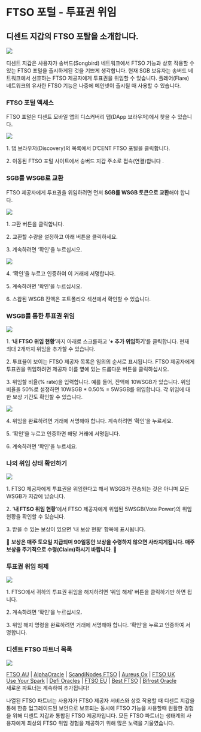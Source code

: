 # FTSO 포털 - 투표권 위임

## 디센트 지갑의 FTSO 포탈을 소개합니다. <a href="bedf" id="bedf"></a>

![](https://miro.medium.com/max/700/1\*6qvytg9xKzi-JoYQzcfgeg.png)

디센트 지갑은 사용자가 송버드(Songbird) 네트워크에서 FTSO 기능과 상호 작용할 수 있는 FTSO 포털을 출시하게된 것을 기쁘게 생각합니다. 현재 SGB 보유자는 송버드 네트워크에서 선호하는 FTSO 제공자에게 투표권을 위임할 수 있습니다. 플레어(Flare) 네트워크의 유사한 FTSO 기능은 나중에 메인넷이 출시될 때 사용할 수 있습니다.

### FTSO 포털 액세스 <a href="1d67" id="1d67"></a>

FTSO 포털은 디센트 모바일 앱의 디스커버리 탭(DApp 브라우저)에서 찾을 수 있습니다.

![](https://miro.medium.com/max/700/1\*iabSbV6sQYBH0sroyX-m0w.png)

1\. 댑 브라우저(Discovery)의 목록에서 D’CENT FTSO 포털을 클릭합니다.

2\. 이동된 FTSO 포털 사이트에서 송버드 지갑 주소로 접속(연결)합니다 .

### SGB를 WSGB로 교환 <a href="a756" id="a756"></a>

FTSO 제공자에게 투표권을 위임하려면 먼저 **SGB를 WSGB 토큰으로 교환**해야 합니다.

![](https://miro.medium.com/max/700/1\*OlWp8oOVayuyaHXhsxgRhA.png)

1\. 교환 버튼을 클릭합니다.

2\. 교환할 수량을 설정하고 아래 버튼을 클릭하세요.

3\. 계속하려면 ‘확인’을 누르십시오.

![](https://miro.medium.com/max/700/1\*NrzXDkivzWK1Slf\_FPlb3g.png)

4\. ‘확인’을 누르고 인증하여 이 거래에 서명합니다.

5\. 계속하려면 ‘확인’을 누르십시오.

6\. 스왑된 WSGB 잔액은 포트폴리오 섹션에서 확인할 수 있습니다.

### WSGB를 통한 투표권 위임 <a href="99f9" id="99f9"></a>

![](https://miro.medium.com/max/700/1\*vvGOXt5WklWsImKa32wmgg.png)

1\. ‘**내 FTSO 위임 현황**’까지 아래로 스크롤하고 ‘**+ 추가 위임하기**’를 클릭합니다. 현재 최대 2개까지 위임을 추가할 수 있습니다.

2\. 투표율이 보이는 FTSO 제공자 목록은 임의의 순서로 표시됩니다. FTSO 제공자에게 투표권을 위임하려면 제공자 이름 옆에 있는 드롭다운 버튼을 클릭하십시오.

3\. 위임할 비율(% rate)을 입력합니다. 예를 들어, 잔액에 10WSGB가 있습니다. 위임 비율을 50%로 설정하면 10WSGB \* 0.50% = 5WSGB를 위임합니다. 각 위임에 대한 보상 기간도 확인할 수 있습니다.

![](https://miro.medium.com/max/700/1\*30F0xHmrqNlRJkVEjaAx0g.png)

4\. 위임을 완료하려면 거래에 서명해야 합니다. 계속하려면 ‘확인’을 누르세요.

5\. ‘확인’을 누르고 인증하면 해당 거래에 서명됩니다.

6\. 계속하려면 ‘확인’을 누르세요.

### 나의 위임 상태 확인하기 <a href="b38a" id="b38a"></a>

![](https://miro.medium.com/max/700/1\*lWwqtgLmYeOKKYWJZuoxPQ.png)

1\. FTSO 제공자에게 투표권을 위임한다고 해서 WSGB가 전송되는 것은 아니며 모든 WSGB가 지갑에 남습니다.

2\. ‘**내 FTSO 위임 현황**’에서 FTSO 제공자에게 위임된 5WSGB(Vote Power)의 위임 현황을 확인할 수 있습니다.

3\. 받을 수 있는 보상이 있으면 ‘내 보상 현황’ 항목에 표시됩니다.

🚨 **보상은 매주 토요일 지급되며 90일동안 보상을 수령하지 않으면 사라지게됩니다. 매주 보상을 주기적으로 수령(Claim)하시기 바랍니다**. 🚨

### 투표권 위임 해제 <a href="7299" id="7299"></a>

![](https://miro.medium.com/max/700/1\*dqFgmg0riMp51fmAC5oJ7Q.png)

1\. FTSO에서 귀하의 투표권 위임을 해지하려면 ‘위임 해제’ 버튼을 클릭하기만 하면 됩니다.

2\. 계속하려면 ‘확인’을 누르십시오.

3\. 위임 해지 명령을 완료하려면 거래에 서명해야 합니다. ‘확인’을 누르고 인증하여 서명합니다.

### 디센트 FTSO 파트너 목록 <a href="27b2" id="27b2"></a>

![](https://miro.medium.com/max/700/1\*xCNgnnI60FtLsDpiwL-7ig.png)

[FTSO AU](https://www.ftso.com.au) | [AlphaOracle](https://www.alphaoracle.io) | [ScandiNodes FTSO](https://ftso.scandinodes.com) | [Aureus Ox](https://aureusox.com) | [FTSO UK](https://www.ftso.uk)\
[Use Your Spark](https://www.useyourspark.com) | [Defi Oracles](https://defioracles.org) | [FTSO EU](https://www.ftso.eu) | [Best FTSO](https://bestftso.xyz) | [Bifrost Oracle](https://towolabs.com)\
새로운 파트너는 계속하여 추가됩니다!

나열된 FTSO 파트너는 사용자가 FTSO 제공자 서비스와 상호 작용할 때 디센트 지갑을 통해 한층 업그레이드된 보안으로 보호되는 동시에 FTSO 기능을 사용할때 원활한 경험을 위해 디센트 지갑과 통합된 FTSO 제공자입니다. 모든 FTSO 파트너는 생태계의 사용자에게 최상의 FTSO 위임 경험을 제공하기 위해 많은 노력을 기울였습니다.
